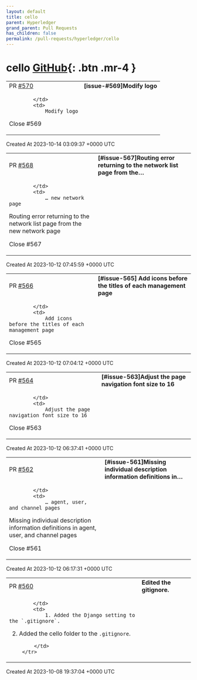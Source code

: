 ```yaml
---
layout: default
title: cello
parent: Hyperledger
grand_parent: Pull Requests
has_children: false
permalink: /pull-requests/hyperledger/cello
---
```


# cello <span class="fs-3 right-align">[GitHub](https://github.com/hyperledger/cello){: .btn .mr-4 }</span>


<div>
    <table>
        <tr>
            <td>
                PR <a href="https://github.com/hyperledger/cello/pull/570" class=".btn">#570</a>
            </td>
            <td>
                <b>
                    [issue-#569]Modify logo
                </b>
            </td>
        </tr>
        <tr>
            <td>
                
            </td>
            <td>
                Modify logo

Close #569 
            </td>
        </tr>
    </table>
    <div class="right-align">
        Created At 2023-10-14 03:09:37 +0000 UTC
    </div>
</div>

<div>
    <table>
        <tr>
            <td>
                PR <a href="https://github.com/hyperledger/cello/pull/568" class=".btn">#568</a>
            </td>
            <td>
                <b>
                    [#issue-567]Routing error returning to the network list page from the…
                </b>
            </td>
        </tr>
        <tr>
            <td>
                
            </td>
            <td>
                … new network page

Routing error returning to the network list page from the new network page

Close #567 
            </td>
        </tr>
    </table>
    <div class="right-align">
        Created At 2023-10-12 07:45:59 +0000 UTC
    </div>
</div>

<div>
    <table>
        <tr>
            <td>
                PR <a href="https://github.com/hyperledger/cello/pull/566" class=".btn">#566</a>
            </td>
            <td>
                <b>
                    [#issue-565] Add icons before the titles of each management page
                </b>
            </td>
        </tr>
        <tr>
            <td>
                
            </td>
            <td>
                Add icons before the titles of each management page

Close #565 
            </td>
        </tr>
    </table>
    <div class="right-align">
        Created At 2023-10-12 07:04:12 +0000 UTC
    </div>
</div>

<div>
    <table>
        <tr>
            <td>
                PR <a href="https://github.com/hyperledger/cello/pull/564" class=".btn">#564</a>
            </td>
            <td>
                <b>
                    [#issue-563]Adjust the page navigation font size to 16
                </b>
            </td>
        </tr>
        <tr>
            <td>
                
            </td>
            <td>
                Adjust the page navigation font size to 16

Close #563 
            </td>
        </tr>
    </table>
    <div class="right-align">
        Created At 2023-10-12 06:37:41 +0000 UTC
    </div>
</div>

<div>
    <table>
        <tr>
            <td>
                PR <a href="https://github.com/hyperledger/cello/pull/562" class=".btn">#562</a>
            </td>
            <td>
                <b>
                    [#issue-561]Missing individual description information definitions in…
                </b>
            </td>
        </tr>
        <tr>
            <td>
                
            </td>
            <td>
                … agent, user, and channel pages

Missing individual description information definitions in agent, user, and channel pages

Close #561 
            </td>
        </tr>
    </table>
    <div class="right-align">
        Created At 2023-10-12 06:17:31 +0000 UTC
    </div>
</div>

<div>
    <table>
        <tr>
            <td>
                PR <a href="https://github.com/hyperledger/cello/pull/560" class=".btn">#560</a>
            </td>
            <td>
                <b>
                    Edited the gitignore.
                </b>
            </td>
        </tr>
        <tr>
            <td>
                
            </td>
            <td>
                1. Added the Django setting to the `.gitignore`.
2. Added the cello folder to the `.gitignore`.


            </td>
        </tr>
    </table>
    <div class="right-align">
        Created At 2023-10-08 19:37:04 +0000 UTC
    </div>
</div>

